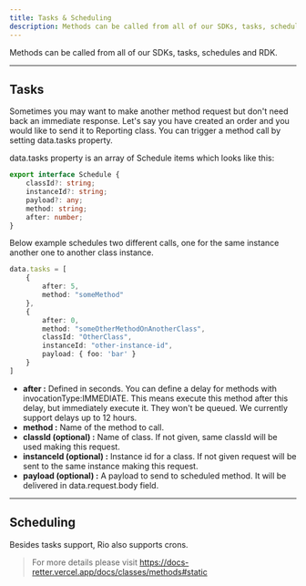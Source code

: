 ```yaml
---
title: Tasks & Scheduling
description: Methods can be called from all of our SDKs, tasks, schedules and RDK.
---
```


Methods can be called from all of our SDKs, tasks, schedules and RDK.

---

## Tasks

Sometimes you may want to make another method request but don't need back an immediate response.
Let's say you have created an order and you would like to send it to Reporting class.
You can trigger a method call by setting data.tasks property.

data.tasks property is an array of Schedule items which looks like this:

```typescript
export interface Schedule {
    classId?: string;
    instanceId?: string;
    payload?: any;
    method: string;
    after: number;
}
```

Below example schedules two different calls, one for the same instance another one to another class instance.

```typescript
data.tasks = [
    {
        after: 5,
        method: "someMethod"
    },
    {
        after: 0,
        method: "someOtherMethodOnAnotherClass",
        classId: "OtherClass",
        instanceId: "other-instance-id",
        payload: { foo: 'bar' }
    }
]
```

- **after :** Defined in seconds. You can define a delay for methods with invocationType:IMMEDIATE. This means execute this method after this delay, but immediately execute it. They won't be queued. We currently support delays up to 12 hours.
- **method :** Name of the method to call.
- **classId (optional) :** Name of class. If not given, same classId will be used making this request.
- **instanceId (optional) :** Instance id for a class. If not given request will be sent to the same instance making this request.
- **payload (optional) :** A payload to send to scheduled method. It will be delivered in data.request.body field.

---

## Scheduling

Besides tasks support, Rio also supports crons.

> For more details please visit <https://docs-retter.vercel.app/docs/classes/methods#static>

